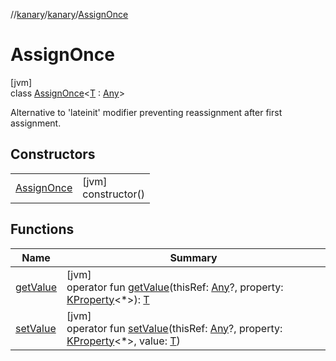//[kanary](../../../index.md)/[kanary](../index.md)/[AssignOnce](index.md)

# AssignOnce

[jvm]\
class [AssignOnce](index.md)&lt;[T](index.md) : [Any](https://kotlinlang.org/api/latest/jvm/stdlib/kotlin/-any/index.html)&gt;

Alternative to 'lateinit' modifier preventing reassignment after first assignment.

## Constructors

| | |
|---|---|
| [AssignOnce](-assign-once.md) | [jvm]<br>constructor() |

## Functions

| Name | Summary |
|---|---|
| [getValue](get-value.md) | [jvm]<br>operator fun [getValue](get-value.md)(thisRef: [Any](https://kotlinlang.org/api/latest/jvm/stdlib/kotlin/-any/index.html)?, property: [KProperty](https://kotlinlang.org/api/latest/jvm/stdlib/kotlin.reflect/-k-property/index.html)&lt;*&gt;): [T](index.md) |
| [setValue](set-value.md) | [jvm]<br>operator fun [setValue](set-value.md)(thisRef: [Any](https://kotlinlang.org/api/latest/jvm/stdlib/kotlin/-any/index.html)?, property: [KProperty](https://kotlinlang.org/api/latest/jvm/stdlib/kotlin.reflect/-k-property/index.html)&lt;*&gt;, value: [T](index.md)) |
